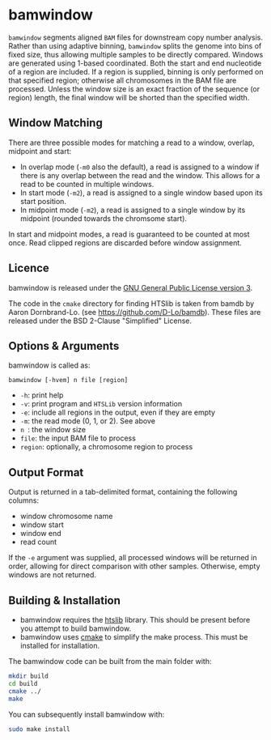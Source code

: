 # bamwindow

`bamwindow` segments aligned `BAM` files for downstream copy number analysis. Rather than using adaptive binning, `bamwindow` splits the genome into bins of fixed size, thus allowing multiple samples to be directly compared. Windows are generated using 1-based coordinated. Both the start and end nucleotide of a region are included. If a region is supplied, binning is only performed on that specified region; otherwise all chromosomes in the BAM file are processed. Unless the window size is an exact fraction of the sequence (or region) length, the final window will be shorted than the specified width.

## Window Matching

There are three possible modes for matching a read to a window, overlap, midpoint and start:

* In overlap mode (`-m0` also the default), a read is assigned to a window if there is any overlap between the read and the window. This allows for a read to be counted in multiple windows.
* In start mode (`-m2`), a read is assigned to a single window based upon its start position.
* In midpoint mode (`-m2`), a read is assigned to a single window by its midpoint (rounded towards the chromsome start).

In start and midpoint modes, a read is guaranteed to be counted at most once. Read clipped regions are discarded before window assignment.

## Licence

bamwindow is released under the [GNU General Public License version 3](http://www.gnu.org/licenses/gpl.html).

The code in the `cmake` directory for finding HTSlib is taken from bamdb by Aaron Dornbrand-Lo. (see https://github.com/D-Lo/bamdb). These files are released under the BSD 2-Clause "Simplified" License.

## Options & Arguments

bamwindow is called as:

    bamwindow [-hvem] n file [region]

* `-h`: print help
* `-v`: print program and `HTSLib` version information
* `-e`: include all regions in the output, even if they are empty
* `-m`: the read mode (0, 1, or 2). See above
* `n `: the window size 
* `file`: the input BAM file to process
* `region`: optionally, a chromosome region to process

## Output Format

Output is returned in a tab-delimited format, containing the following columns:

* window chromosome name
* window start
* window end
* read count

If the `-e` argument was supplied, all processed windows will be returned in order, allowing for direct comparison with other samples. Otherwise, empty windows are not returned.

## Building & Installation

* bamwindow requires the [htslib](https://github.com/samtools/htslib) library. This should be present before you attempt to build bamwindow.
* bamwindow uses [cmake](https://cmake.org) to simplify the make process. This must be installed for installation.

The bamwindow code can be built from the main folder with:

~~~bash
mkdir build
cd build
cmake ../
make
~~~

You can subsequently install bamwindow with:

~~~bash
sudo make install
~~~
